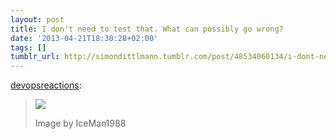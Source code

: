 ```yaml
---
layout: post
title: I don't need to test that. What can possibly go wrong?
date: '2013-04-21T18:30:28+02:00'
tags: []
tumblr_url: http://simondittlmann.tumblr.com/post/48534060134/i-dont-need-to-test-that-what-can-possibly-go-wrong
---
```

<p><a href="http://devopsreactions.tumblr.com/post/48511362536/i-dont-need-to-test-that-what-can-possibly-go-wrong" class="tumblr_blog">devopsreactions</a>:</p>

<blockquote><p><img src="http://i.imgur.com/43sf9NL.gif"/></p>
<p>Image by IceMan1988</p></blockquote>
